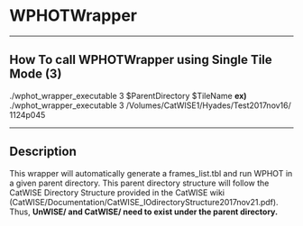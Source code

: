 # WPHOTWrapper
___
## How To call WPHOTWrapper using Single Tile Mode (3)
./wphot_wrapper_executable 3 $ParentDirectory $TileName
**ex)** ./wphot_wrapper_executable 3 /Volumes/CatWISE1/Hyades/Test2017nov16/ 1124p045

___
## Description
This wrapper will automatically generate a frames_list.tbl and run WPHOT in a given parent directory. This parent directory structure will follow the CatWISE Directory Structure provided in the CatWISE wiki (CatWISE/Documentation/CatWISE_IOdirectoryStructure2017nov21.pdf). Thus, **UnWISE/ and CatWISE/ need to exist under the parent directory.**
